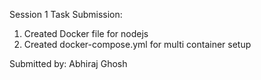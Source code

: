Session 1 Task Submission:
  1. Created Docker file for nodejs
  2. Created docker-compose.yml for multi container setup

Submitted by: Abhiraj Ghosh
